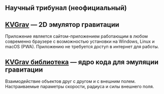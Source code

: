 ## Научный трибунал (неофициальный)

## [KVGrav](https://github.com/scientific-tribunal/web-kvgrav) — 2D эмулятор гравитации

Приложение является сайтом-приложением работающим в любом современно браузере с возможностью установки на Windows, Linux и macOS (PWA). Приложению не требуется доступ в интернет для работы.

## [KVGrav библиотека](https://github.com/scientific-tribunal/kvgrav) — ядро кода для эмуляции гравитации

Взаимодействие объектов друг с другом и с внешним полем. Настраиваемые параметры скорости, радиуса и силы внешнего поля.
